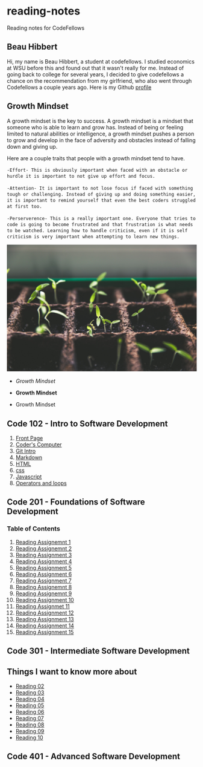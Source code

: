 # reading-notes
Reading notes for CodeFellows

## Beau Hibbert
Hi, my name is Beau Hibbert, a student at codefellows. I studied economics at WSU before this and found out that it wasn't really for me. Instead of going back to college for several years, I decided to give codefellows a chance on the recommendation from my girlfriend, who also went through Codefellows a couple years ago. Here is my Github [profile](https://github.com/BeauHibbert)

## Growth Mindset 

A growth mindset is the key to success. A growth mindset is a mindset that someone who is able to learn and grow has. Instead of being or feeling limited to natural abilities or intelligence, a growth mindset pushes a person to grow and develop in the face of adversity and obstacles instead of falling down and giving up.

Here are a couple traits that people with a growth mindset tend to have.

    -Effort- This is obviously important when faced with an obstacle or hurdle it is important to not give up effort and focus.

    -Attention- It is important to not lose focus if faced with something tough or challenging. Instead of giving up and doing something easier, it is important to remind yourself that even the best coders struggled at first too.

    -Perserverence- This is a really important one. Everyone that tries to code is going to become frustrated and that frustration is what needs to be watched. Learning how to handle criticism, even if it is self criticism is very important when attempting to learn new things.

![Growth](markus-spiske-vrbZVyX2k4I-unsplash.jpg)

* *Growth Mindset*

* **Growth Mindset**

* Growth Mindset

## Code 102 - Intro to Software Development
1. [Front Page](README.md)
2. [Coder's Computer](coderscomputer.md)
3. [Git Intro](gitintro.md)
4. [Markdown](markdown.md)
5. [HTML](html.md)
6. [css](css.md)
7. [Javascript](javascriptmd)
8. [Operators and loops](operatorsandloops.md)



## Code 201 - Foundations of Software Development


### Table of Contents

1. [Reading Assignemnt 1](read-01.md)
2. [Reading Assignemnt 2](read-02.md)
3. [Reading Assignment 3](read-03.md)
4. [Reading Assignment 4](read-04.md)
5. [Reading Assignment 5](read-05.md)
6. [Reading Assignment 6](read-06.md)
7. [Reading Assignment 7](read-07.md)
8. [Reading Assignemnt 8](dummy-reading-assignment.md)
9. [Reading Assignemnt 9](dummy-reading-assignment.md)
10. [Reading Assignment 10](dummy-reading-assignment.md)
11. [Reading Assignmet 11](dummy-reading-assignment.md)
12. [Reading Assignment 12](dummy-reading-assignment.md)
13. [Reading Assignment 13](dummy-reading-assignment.md)
14. [Reading Assignment 14](dummy-reading-assignment.md)
15. [Reading Assignment 15](dummy-reading-assignment.md)






## Code 301 - Intermediate Software Development

## Things I want to know more about

- [Reading 02](reading-02.md)
- [Reading 03](reading-03.md)
- [Reading 04](reading-04.md)
- [Reading 05](reading-05.md)
- [Reading 06](reading-06.md)
- [Reading 07](reading-07.md)
- [Reading 08](reading-08.md)
- [Reading 09](reading-09.md)
- [Reading 10](reading-10.md)

## Code 401 - Advanced Software Development
